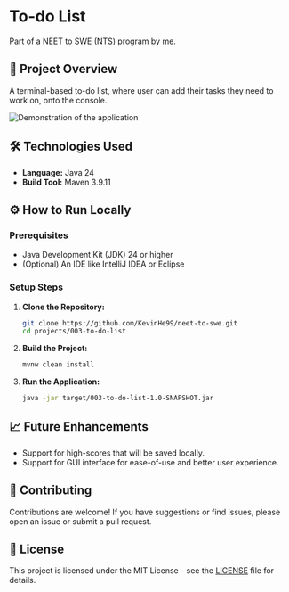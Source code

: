 # To-do List
Part of a NEET to SWE (NTS) program by [me](https://github.com/kevinhe99).

## 🚀 Project Overview
A terminal-based to-do list, where user can add their tasks they need to work on, onto the console.

![Demonstration of the application]()

## 🛠️ Technologies Used
* **Language:** Java 24
* **Build Tool:** Maven 3.9.11

## ⚙️ How to Run Locally

### Prerequisites
* Java Development Kit (JDK) 24 or higher
* (Optional) An IDE like IntelliJ IDEA or Eclipse

### Setup Steps

1.  **Clone the Repository:**
    ```bash
    git clone https://github.com/KevinHe99/neet-to-swe.git
    cd projects/003-to-do-list
    ```

2. **Build the Project:**
    ```bash
    mvnw clean install
    ```

3.  **Run the Application:**
    ```bash
    java -jar target/003-to-do-list-1.0-SNAPSHOT.jar
    ```

## 📈 Future Enhancements
* Support for high-scores that will be saved locally.
* Support for GUI interface for ease-of-use and better user experience.

## 🤝 Contributing
Contributions are welcome! If you have suggestions or find issues, please open an issue or submit a pull request.

## 📄 License
This project is licensed under the MIT License - see the [LICENSE](LICENSE.md) file for details.